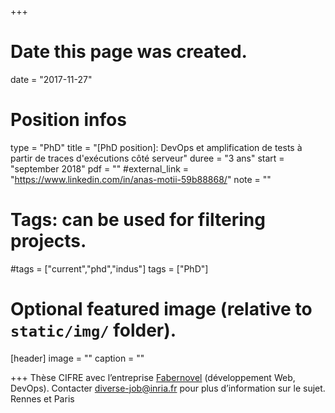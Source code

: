 +++
# Date this page was created.
date = "2017-11-27"

# Position infos
type = "PhD"
title = "[PhD position]: DevOps et amplification de tests à partir de traces d'exécutions côté serveur"
duree = "3 ans"
start = "september 2018"
pdf = ""
#external_link = "https://www.linkedin.com/in/anas-motii-59b88868/"
note = ""

# Tags: can be used for filtering projects.
#tags = ["current","phd","indus"]
tags = ["PhD"]

# Optional featured image (relative to `static/img/` folder).
[header]
image = ""
caption = ""

+++
Thèse CIFRE avec l’entreprise [Fabernovel](https://www.fabernovel.com/) (développement Web, DevOps). 
Contacter [diverse-job@inria.fr](mailto:diverse-job@inria.fr) pour plus d’information sur le sujet. Rennes et Paris